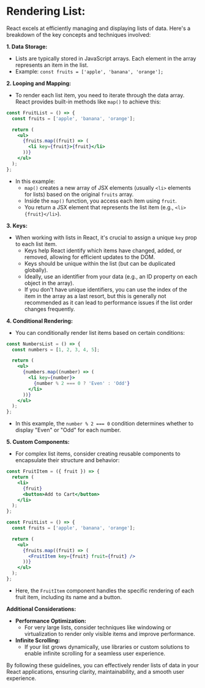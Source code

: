 
# Rendering List:


React excels at efficiently managing and displaying lists of data. Here's a breakdown of the key concepts and techniques involved:

**1. Data Storage:**

- Lists are typically stored in JavaScript arrays. Each element in the array represents an item in the list.
- Example: `const fruits = ['apple', 'banana', 'orange'];`

**2. Looping and Mapping:**

- To render each list item, you need to iterate through the data array. React provides built-in methods like `map()` to achieve this:

```jsx
const FruitList = () => {
  const fruits = ['apple', 'banana', 'orange'];

  return (
    <ul>
      {fruits.map((fruit) => (
        <li key={fruit}>{fruit}</li>
      ))}
    </ul>
  );
};
```

- In this example:
  - `map()` creates a new array of JSX elements (usually `<li>` elements for lists) based on the original `fruits` array.
  - Inside the `map()` function, you access each item using `fruit`.
  - You return a JSX element that represents the list item (e.g., `<li>{fruit}</li>`).

**3. Keys:**

- When working with lists in React, it's crucial to assign a unique `key` prop to each list item.
  - Keys help React identify which items have changed, added, or removed, allowing for efficient updates to the DOM.
  - Keys should be unique within the list (but can be duplicated globally).
  - Ideally, use an identifier from your data (e.g., an ID property on each object in the array).
  - If you don't have unique identifiers, you can use the index of the item in the array as a last resort, but this is generally not recommended as it can lead to performance issues if the list order changes frequently.

**4. Conditional Rendering:**

- You can conditionally render list items based on certain conditions:

```jsx
const NumbersList = () => {
  const numbers = [1, 2, 3, 4, 5];

  return (
    <ul>
      {numbers.map((number) => (
        <li key={number}>
          {number % 2 === 0 ? 'Even' : 'Odd'}
        </li>
      ))}
    </ul>
  );
};
```

- In this example, the `number % 2 === 0` condition determines whether to display "Even" or "Odd" for each number.

**5. Custom Components:**

- For complex list items, consider creating reusable components to encapsulate their structure and behavior:

```jsx
const FruitItem = ({ fruit }) => {
  return (
    <li>
      {fruit}
      <button>Add to Cart</button>
    </li>
  );
};

const FruitList = () => {
  const fruits = ['apple', 'banana', 'orange'];

  return (
    <ul>
      {fruits.map((fruit) => (
        <FruitItem key={fruit} fruit={fruit} />
      ))}
    </ul>
  );
};
```

- Here, the `FruitItem` component handles the specific rendering of each fruit item, including its name and a button.

**Additional Considerations:**

- **Performance Optimization:**
  - For very large lists, consider techniques like windowing or virtualization to render only visible items and improve performance.
- **Infinite Scrolling:**
  - If your list grows dynamically, use libraries or custom solutions to enable infinite scrolling for a seamless user experience.

By following these guidelines, you can effectively render lists of data in your React applications, ensuring clarity, maintainability, and a smooth user experience.

